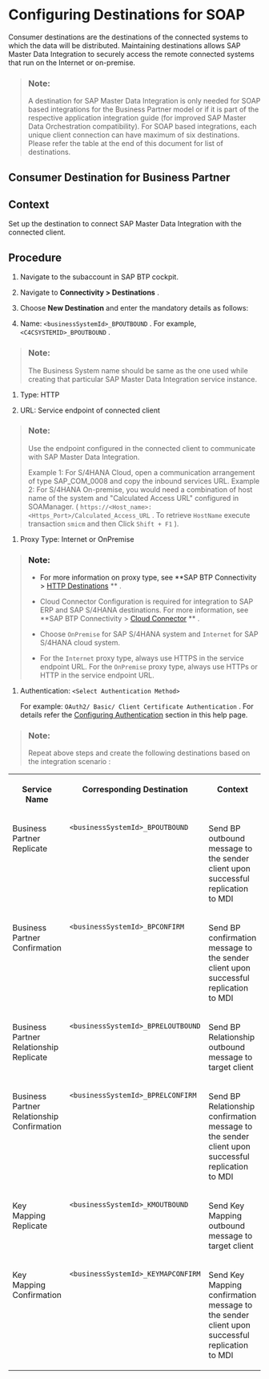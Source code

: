 <!-- loio870fed9ab8c34d08acd1dc4cbf95708a -->

# Configuring Destinations for SOAP

Consumer destinations are the destinations of the connected systems to which the data will be distributed. Maintaining destinations allows SAP Master Data Integration to securely access the remote connected systems that run on the Internet or on-premise.

> ### Note:  
> A destination for SAP Master Data Integration is only needed for SOAP based integrations for the Business Partner model or if it is part of the respective application integration guide \(for improved SAP Master Data Orchestration compatibility\). For SOAP based integrations, each unique client connection can have maximum of six destinations. Please refer the table at the end of this document for list of destinations.



<a name="loio870fed9ab8c34d08acd1dc4cbf95708a__consumer-destination-for-business-partner"/>

## Consumer Destination for Business Partner



<a name="loio870fed9ab8c34d08acd1dc4cbf95708a__context"/>

## Context

Set up the destination to connect SAP Master Data Integration with the connected client.



<a name="loio870fed9ab8c34d08acd1dc4cbf95708a__procedure"/>

## Procedure

1.  Navigate to the subaccount in SAP BTP cockpit.

2.  Navigate to **Connectivity \> Destinations** .

3.  Choose **New Destination** and enter the mandatory details as follows:

4.  Name: `<businessSystemId>_BPOUTBOUND` . For example, `<C4CSYSTEMID>_BPOUTBOUND` .


> ### Note:  
> The Business System name should be same as the one used while creating that particular SAP Master Data Integration service instance.

1.  Type: HTTP

2.  URL: Service endpoint of connected client


> ### Note:  
> Use the endpoint configured in the connected client to communicate with SAP Master Data Integration.
> 
> Example 1: For S/4HANA Cloud, open a communication arrangement of type SAP\_COM\_0008 and copy the inbound services URL. Example 2: For S/4HANA On-premise, you would need a combination of host name of the system and "Calculated Access URL" configured in SOAManager. \( `https://<Host_name>:<Https_Port>/Calculated_Access_URL` . To retrieve `HostName` execute transaction `smicm` and then Click `Shift + F1` \).

1.  Proxy Type: Internet or OnPremise


> ### Note:  
> -   For more information on proxy type, see **SAP BTP Connectivity \> [HTTP Destinations](https://help.sap.com/docs/connectivity/sap-btp-connectivity-cf/http-destinations?locale=en-US#proxy-types) ** .
> 
> -   Cloud Connector Configuration is required for integration to SAP ERP and SAP S/4HANA destinations. For more information, see **SAP BTP Connectivity \> [Cloud Connector](https://help.sap.com/docs/connectivity/sap-btp-connectivity-cf/cloud-connector) ** .
> 
> -   Choose `OnPremise` for SAP S/4HANA system and `Internet` for SAP S/4HANA cloud system.
> 
> -   For the `Internet` proxy type, always use HTTPS in the service endpoint URL. For the `OnPremise` proxy type, always use HTTPs or HTTP in the service endpoint URL.

1.  Authentication: `<Select Authentication Method>` 

    For example: `OAuth2/ Basic/ Client Certificate Authentication` . For details refer the [Configuring Authentication](https://help.sap.com/docs/connectivity/sap-btp-connectivity-cf/http-destinations?locale=en-US#configuring-authentication) section in this help page.


> ### Note:  
> Repeat above steps and create the following destinations based on the integration scenario :


<table>
<tr>
<th valign="top">

Service Name

</th>
<th valign="top">

Corresponding Destination

</th>
<th valign="top">

Context

</th>
</tr>
<tr>
<td valign="top">

Business Partner Replicate

</td>
<td valign="top">

`<businessSystemId>_BPOUTBOUND` 

</td>
<td valign="top">

Send BP outbound message to the sender client upon successful replication to MDI

</td>
</tr>
<tr>
<td valign="top">

Business Partner Confirmation

</td>
<td valign="top">

`<businessSystemId>_BPCONFIRM` 

</td>
<td valign="top">

Send BP confirmation message to the sender client upon successful replication to MDI

</td>
</tr>
<tr>
<td valign="top">

Business Partner Relationship Replicate

</td>
<td valign="top">

`<businessSystemId>_BPRELOUTBOUND` 

</td>
<td valign="top">

Send BP Relationship outbound message to target client

</td>
</tr>
<tr>
<td valign="top">

Business Partner Relationship Confirmation

</td>
<td valign="top">

`<businessSystemId>_BPRELCONFIRM` 

</td>
<td valign="top">

Send BP Relationship confirmation message to the sender client upon successful replication to MDI

</td>
</tr>
<tr>
<td valign="top">

Key Mapping Replicate

</td>
<td valign="top">

`<businessSystemId>_KMOUTBOUND` 

</td>
<td valign="top">

Send Key Mapping outbound message to target client

</td>
</tr>
<tr>
<td valign="top">

Key Mapping Confirmation

</td>
<td valign="top">

`<businessSystemId>_KEYMAPCONFIRM` 

</td>
<td valign="top">

Send Key Mapping confirmation message to the sender client upon successful replication to MDI

</td>
</tr>
</table>

